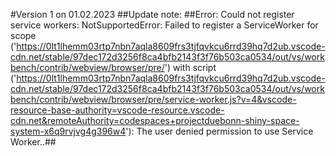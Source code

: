 #Version 1 on 01.02.2023
##Update note:
##Error: Could not register service workers: NotSupportedError: Failed to register a ServiceWorker for scope ('https://0lt1lhemm03rtp7nbn7aqla8609frs3tjfqvkcu6rrd39hq7d2ub.vscode-cdn.net/stable/97dec172d3256f8ca4bfb2143f3f76b503ca0534/out/vs/workbench/contrib/webview/browser/pre/') with script ('https://0lt1lhemm03rtp7nbn7aqla8609frs3tjfqvkcu6rrd39hq7d2ub.vscode-cdn.net/stable/97dec172d3256f8ca4bfb2143f3f76b503ca0534/out/vs/workbench/contrib/webview/browser/pre/service-worker.js?v=4&vscode-resource-base-authority=vscode-resource.vscode-cdn.net&remoteAuthority=codespaces+projectduebonn-shiny-space-system-x6q9rvjvg4g396w4'): The user denied permission to use Service Worker..##
